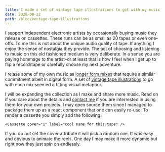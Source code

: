 ```yaml
---
title: I made a set of vintage tape illustrations to got with my music
date: 2020-08-22
path: /blog/vontage-tape-illustrations
---
```


I support independent electronic artists by occasionally buying music they release on cassettes. These runs can be as small as 20 tapes or even one-offs. To me this is not about the unique audio quality of tape. If anything I enjoy the sense of nostalgia they provide.  The act of choosing and listening to music on this old fashioned medium is very deliberate. In a sense you are paying hommage to the artist–or at least that is how I feel when I get up to flip a record/tape or carefully choose my next adventure.

I relase some of my own music as [longer form mixes](/tg/1) that require a similar commitment albeit in digital form. A set of [vintage tape illustrations](/tape-collection/) to go with each mix seemed a fitting visual metaphor. 

I will be expanding the collection as I make and share more music. Read on if you care about the details and [contact me](/contact) if you are interrested in using them for your own projects. I may open source them since I managed to package them up as a react component that one can easily re-use. To render a cassette you simply add the following: 

    <Cassette cover="1" label="cool name for this tape" />

If you do not set the cover attribute it will pick a random one. It was easy and obvious to animate the reels. One day I may make it more dynamic but right now they just spin on endlessly. 
